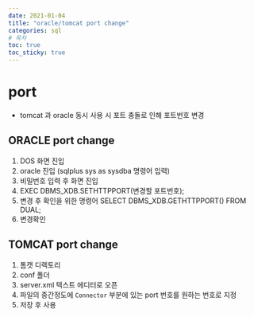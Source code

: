 ```yaml
---
date: 2021-01-04
title: "oracle/tomcat port change"
categories: sql
# 목차
toc: true  
toc_sticky: true 
---
```


# port
- tomcat 과 oracle 동시 사용 시 포트 충돌로 인해 포트번호 변경

## ORACLE port change
1. DOS 화면 진입
2. oracle 진입 (sqlplus sys as sysdba 명령어 입력)
3. 비밀번호 입력 후 화면 진입
4. EXEC DBMS_XDB.SETHTTPPORT(변경할 포트번호);
5. 변경 후 확인을 위한 명령어 SELECT DBMS_XDB.GETHTTPPORT() FROM DUAL;
6. 변경확인

## TOMCAT port change
1. 톰캣 디렉토리
2. conf 폴더
3. server.xml 텍스트 에디터로 오픈
4. 파일의 중간정도에 `Connector` 부분에 있는 port 번호를 원하는 번호로 지정
5. 저장 후 사용